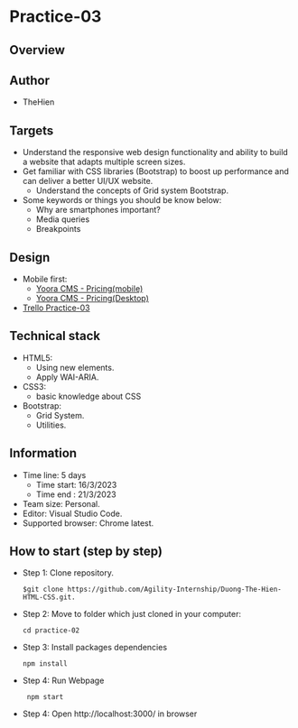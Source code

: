 # Practice-03
## Overview
## Author
- TheHien
## Targets
- Understand the responsive web design functionality and ability to build a website that adapts multiple screen sizes.
- Get familiar with CSS libraries (Bootstrap) to boost up performance and can deliver a better UI/UX website.
    - Understand the concepts of Grid system Bootstrap.
- Some keywords or things you should be know below:
    - Why are smartphones important?
    - Media queries
    - Breakpoints
## Design
- Mobile first:
  - [Yoora CMS - Pricing(mobile)](https://www.figma.com/proto/vxpGwXCoCTOmemQ77z9UYB/Yoora-CMS?node-id=0-764&scaling=min-zoom&page-id=0%3A1)
  - [Yoora CMS - Pricing(Desktop)](https://www.figma.com/proto/vxpGwXCoCTOmemQ77z9UYB/Yoora-CMS?node-id=0-2213&scaling=min-zoom&page-id=0%3A1)
- [Trello Practice-03](https://trello.com/b/F6j0fCPm/html-css-practice-03)

## Technical stack
- HTML5:
    - Using new elements.
    - Apply WAI-ARIA.
- CSS3:
    - basic knowledge about CSS
- Bootstrap:
    - Grid System.
    - Utilities.
## Information
- Time line: 5 days
    - Time start: 16/3/2023
    - Time end : 21/3/2023
- Team size: Personal.
- Editor: Visual Studio Code.
- Supported browser: Chrome latest.
## How to start (step by step)
- Step 1: Clone repository.
    ~~~
    $git clone https://github.com/Agility-Internship/Duong-The-Hien-HTML-CSS.git.
    ~~~
- Step 2: Move to folder which just cloned in your computer:
    ~~~
    cd practice-02
    ~~~
- Step 3: Install packages dependencies
    ~~~
    npm install
    ~~~
- Step 4: Run Webpage
    ~~~
     npm start
    ~~~
- Step 4: Open http://localhost:3000/ in browser
